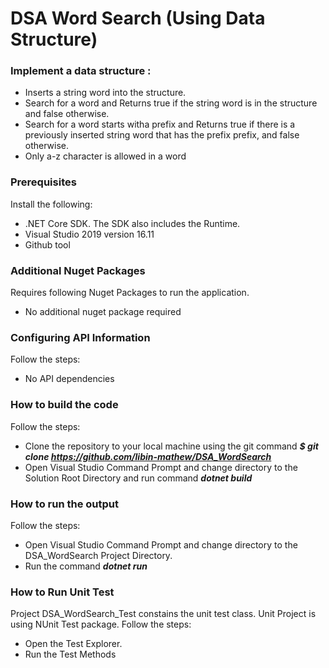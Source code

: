 # DSA Word Search (Using Data Structure)
### Implement a data structure :
- Inserts a string word into the structure.
- Search for a word and Returns true if the string word is in the structure and false otherwise.
- Search for a word starts witha prefix and  Returns true if there is a previously inserted string word that has the prefix prefix, and false otherwise.
- Only a-z character is allowed in a word

### Prerequisites
Install the following:
- .NET Core SDK. The SDK also includes the Runtime.
-  Visual Studio 2019 version 16.11
-  Github tool 

### Additional Nuget Packages
Requires following Nuget Packages to run the application.
- No additional nuget package required 

### Configuring API Information
Follow the steps:
- No API dependencies

### How to build the code
Follow the steps:
- Clone the repository to your local machine using the git command ***$ git clone https://github.com/libin-mathew/DSA_WordSearch***
- Open Visual Studio Command Prompt and change directory to the Solution Root Directory and run command ***dotnet build***

### How to run the output
Follow the steps:
- Open Visual Studio Command Prompt and change directory to the DSA_WordSearch Project Directory.
- Run the command ***dotnet run***

### How to Run Unit Test
Project DSA_WordSearch_Test constains the unit test class. Unit Project is using NUnit Test package.
Follow the steps:
- Open the Test Explorer.
- Run the Test Methods

